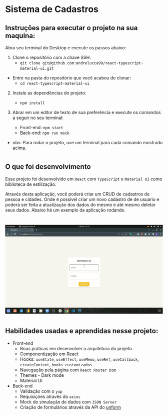 # Sistema de Cadastros

## Instruções para executar o projeto na sua maquina:

Abra seu terminal do Desktop e execute os passos abaixo:

1. Clone o repositório com a chave SSH.
   * `git clone git@github.com:andrelucca99/react-typescript-material-ui.git`
  * Entre na pasta do repositório que você acabou de clonar:
    * `cd react-typescript-material-ui`

2. Instale as dependências do projeto:

    * `npm install`

3. Abrar em um editor de texto de sua preferência e execute os comandos a seguir no seu terminal:

   * Front-end: `npm start`
   * Back-end: `npm run mock`
* obs: Para rodar o projeto, use um terminal para cada comando mostrado acima.

#
## O que foi desenvolvimento

Esse projeto foi desenvolvido em `React` com `TypeScript` e `Material UI` como biblioteca de estilização.

Através desta aplicação, você poderá criar um CRUD de cadastros de pessoa e cidades. Onde é possível criar um novo cadastro de de usuario e poderá ser feita a atualização dos dados do mesmo e até mesmo deletar seus dados. Abaixo há um exemplo da aplicação rodando.

#

![exemplo](./src/app.gif)
#
## Habilidades usadas e aprendidas nesse projeto:
  * Front-end
    * Boas práticas em desenvolver a arquitetura do projeto
    * Componentização em React
    * Hooks: `useState`, `useEffect`, `useMemo`, `useRef`, `useCallback`, `createContext`, `hooks customizados`
    * Navegação pela página com `React Router Dom`
    * Themes - Dark mode
    * Material UI
  * Back-end
    * Validação com o `yup`
    * Requisições através do `axios`
    * Mock de simulação de dados com `JSON Server`
    * Criação de formulários através da API do <a href="https://github.com/unform/unform" target="_blank">unform</a>
